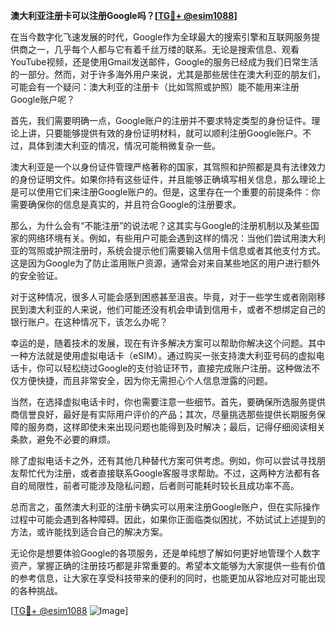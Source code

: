 **澳大利亚注册卡可以注册Google吗？[[TG💪+ @esim1088](https://t.me/s/esim1088)]**

在当今数字化飞速发展的时代，Google作为全球最大的搜索引擎和互联网服务提供商之一，几乎每个人都与它有着千丝万缕的联系。无论是搜索信息、观看YouTube视频，还是使用Gmail发送邮件，Google的服务已经成为我们日常生活的一部分。然而，对于许多海外用户来说，尤其是那些居住在澳大利亚的朋友们，可能会有一个疑问：澳大利亚的注册卡（比如驾照或护照）能不能用来注册Google账户呢？

首先，我们需要明确一点，Google账户的注册并不要求特定类型的身份证件。理论上讲，只要能够提供有效的身份证明材料，就可以顺利注册Google账户。不过，具体到澳大利亚的情况，情况可能稍微复杂一些。

澳大利亚是一个以身份证件管理严格著称的国家，其驾照和护照都是具有法律效力的身份证明文件。如果你持有这些证件，并且能够正确填写相关信息，那么理论上是可以使用它们来注册Google账户的。但是，这里存在一个重要的前提条件：你需要确保你的信息是真实的，并且符合Google的注册要求。

那么，为什么会有“不能注册”的说法呢？这其实与Google的注册机制以及某些国家的网络环境有关。例如，有些用户可能会遇到这样的情况：当他们尝试用澳大利亚的驾照或护照注册时，系统会提示他们需要输入信用卡信息或者其他支付方式。这是因为Google为了防止滥用账户资源，通常会对来自某些地区的用户进行额外的安全验证。

对于这种情况，很多人可能会感到困惑甚至沮丧。毕竟，对于一些学生或者刚刚移民到澳大利亚的人来说，他们可能还没有机会申请到信用卡，或者不想绑定自己的银行账户。在这种情况下，该怎么办呢？

幸运的是，随着技术的发展，现在有许多解决方案可以帮助你解决这个问题。其中一种方法就是使用虚拟电话卡（eSIM）。通过购买一张支持澳大利亚号码的虚拟电话卡，你可以轻松绕过Google的支付验证环节，直接完成账户注册。这种做法不仅方便快捷，而且非常安全，因为你无需担心个人信息泄露的问题。

当然，在选择虚拟电话卡时，你也需要注意一些细节。首先，要确保所选服务提供商信誉良好，最好是有实际用户评价的产品；其次，尽量挑选那些提供长期服务保障的服务商，这样即使未来出现问题也能得到及时解决；最后，记得仔细阅读相关条款，避免不必要的麻烦。

除了虚拟电话卡之外，还有其他几种替代方案可供考虑。例如，你可以尝试寻找朋友帮忙代为注册，或者直接联系Google客服寻求帮助。不过，这两种方法都有各自的局限性，前者可能涉及隐私问题，后者则可能耗时较长且成功率不高。

总而言之，虽然澳大利亚的注册卡确实可以用来注册Google账户，但在实际操作过程中可能会遇到各种障碍。因此，如果你正面临类似困扰，不妨试试上述提到的方法，或许能找到适合自己的解决方案。

无论你是想要体验Google的各项服务，还是单纯想了解如何更好地管理个人数字资产，掌握正确的注册技巧都是非常重要的。希望本文能够为大家提供一些有价值的参考信息，让大家在享受科技带来的便利的同时，也能更加从容地应对可能出现的各种挑战。

[[TG💪+ @esim1088](https://t.me/s/esim1088) ![Image](https://i.postimg.cc/4NQfJmqS/Snipaste-2025-05-13-00-14-12.png)]
